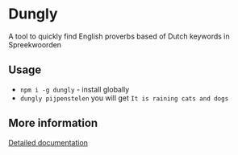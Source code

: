 # Dungly

A tool to quickly find English proverbs based of Dutch keywords in Spreekwoorden

## Usage

- `npm i -g dungly` - install globally
- `dungly pijpenstelen` you will get `It is raining cats and dogs`

## More information

[Detailed documentation](/docs/README.md)
